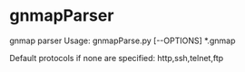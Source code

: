 # gnmapParser
gnmap parser
Usage:
gnmapParse.py [--OPTIONS] *.gnmap

Default protocols if none are specified: http,ssh,telnet,ftp
